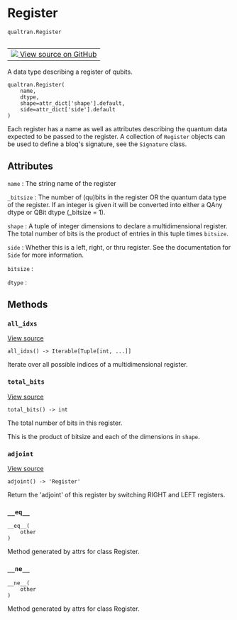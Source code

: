 # Register
`qualtran.Register`


<table class="tfo-notebook-buttons tfo-api nocontent" align="left">
<td>
  <a target="_blank" href="https://github.com/quantumlib/Qualtran/blob/main/qualtran/_infra/registers.py#L45-L98">
    <img src="https://www.tensorflow.org/images/GitHub-Mark-32px.png" />
    View source on GitHub
  </a>
</td>
</table>



A data type describing a register of qubits.

<pre class="devsite-click-to-copy prettyprint lang-py tfo-signature-link">
<code>qualtran.Register(
    name,
    dtype,
    shape=attr_dict[&#x27;shape&#x27;].default,
    side=attr_dict[&#x27;side&#x27;].default
)
</code></pre>



<!-- Placeholder for "Used in" -->

Each register has a name as well as attributes describing the quantum data expected
to be passed to the register. A collection of `Register` objects can be used to define
a bloq's signature, see the `Signature` class.



<h2 class="add-link">Attributes</h2>

`name`<a id="name"></a>
: The string name of the register

`_bitsize`<a id="_bitsize"></a>
: The number of (qu)bits in the register OR the quantum data type of the register.
  If an integer is given it will be converted into either a QAny
  dtype or QBit dtype (_bitsize = 1).

`shape`<a id="shape"></a>
: A tuple of integer dimensions to declare a multidimensional register. The
  total number of bits is the product of entries in this tuple times `bitsize`.

`side`<a id="side"></a>
: Whether this is a left, right, or thru register. See the documentation for `Side`
  for more information.

`bitsize`<a id="bitsize"></a>
: &nbsp;

`dtype`<a id="dtype"></a>
: &nbsp;




## Methods

<h3 id="all_idxs"><code>all_idxs</code></h3>

<a target="_blank" class="external" href="https://github.com/quantumlib/Qualtran/blob/main/qualtran/_infra/registers.py#L79-L81">View source</a>

<pre class="devsite-click-to-copy prettyprint lang-py tfo-signature-link">
<code>all_idxs() -> Iterable[Tuple[int, ...]]
</code></pre>

Iterate over all possible indices of a multidimensional register.


<h3 id="total_bits"><code>total_bits</code></h3>

<a target="_blank" class="external" href="https://github.com/quantumlib/Qualtran/blob/main/qualtran/_infra/registers.py#L83-L88">View source</a>

<pre class="devsite-click-to-copy prettyprint lang-py tfo-signature-link">
<code>total_bits() -> int
</code></pre>

The total number of bits in this register.

This is the product of bitsize and each of the dimensions in `shape`.

<h3 id="adjoint"><code>adjoint</code></h3>

<a target="_blank" class="external" href="https://github.com/quantumlib/Qualtran/blob/main/qualtran/_infra/registers.py#L90-L98">View source</a>

<pre class="devsite-click-to-copy prettyprint lang-py tfo-signature-link">
<code>adjoint() -> 'Register'
</code></pre>

Return the 'adjoint' of this register by switching RIGHT and LEFT registers.


<h3 id="__eq__"><code>__eq__</code></h3>

<pre class="devsite-click-to-copy prettyprint lang-py tfo-signature-link">
<code>__eq__(
    other
)
</code></pre>

Method generated by attrs for class Register.


<h3 id="__ne__"><code>__ne__</code></h3>

<pre class="devsite-click-to-copy prettyprint lang-py tfo-signature-link">
<code>__ne__(
    other
)
</code></pre>

Method generated by attrs for class Register.




